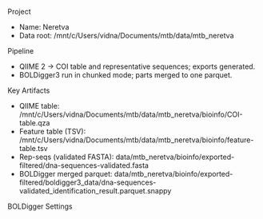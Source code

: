 Project
- Name: Neretva
- Data root: /mnt/c/Users/vidna/Documents/mtb/data/mtb_neretva

Pipeline
- QIIME 2 → COI table and representative sequences; exports generated.
- BOLDigger3 run in chunked mode; parts merged to one parquet.

Key Artifacts
- QIIME table: /mnt/c/Users/vidna/Documents/mtb/data/mtb_neretva/bioinfo/COI-table.qza
- Feature table (TSV): /mnt/c/Users/vidna/Documents/mtb/data/mtb_neretva/bioinfo/feature-table.tsv
- Rep-seqs (validated FASTA): data/mtb_neretva/bioinfo/exported-filtered/dna-sequences-validated.fasta
- BOLDigger merged parquet: data/mtb_neretva/bioinfo/exported-filtered/boldigger3_data/dna-sequences-validated_identification_result.parquet.snappy

BOLDigger Settings

